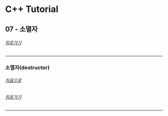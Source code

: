 # C++ Tutorial
## 07 - 소멸자 
###### [뒤로가기](/tutorial/#index)
---
### 소멸자(destructor)

###### [처음으로](#c-tutorial)
###### [뒤로가기](/tutorial/#index)
---
